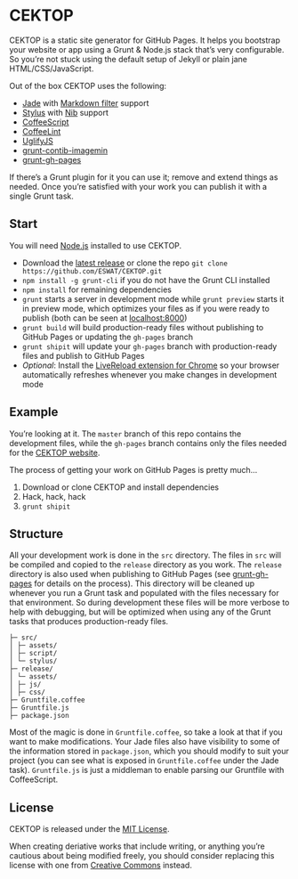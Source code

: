 # CEKTOP

CEKTOP is a static site generator for GitHub Pages. It helps you bootstrap your website or app using a Grunt & Node.js stack that’s very configurable. So you’re not stuck using the default setup of Jekyll or plain jane HTML/CSS/JavaScript.

Out of the box CEKTOP uses the following:

- [Jade](http://jade-lang.com/) with [Markdown filter](http://jade-lang.com/reference/#filters) support
- [Stylus](http://learnboost.github.io/stylus/) with [Nib](http://visionmedia.github.io/nib/) support
- [CoffeeScript](http://coffeescript.org/)
- [CoffeeLint](http://www.coffeelint.org/)
- [UglifyJS](http://marijnhaverbeke.nl//uglifyjs)
- [grunt-contib-imagemin](https://github.com/gruntjs/grunt-contrib-imagemin)
- [grunt-gh-pages](https://github.com/tschaub/grunt-gh-pages)

If there’s a Grunt plugin for it you can use it; remove and extend things as needed. Once you’re satisfied with your work you can publish it with a single Grunt task.

## Start

You will need [Node.js](http://nodejs.org/download/) installed to use CEKTOP.

- Download the [latest release](https://github.com/ESWAT/CEKTOP/releases) or clone the repo `git clone https://github.com/ESWAT/CEKTOP.git`
- `npm install -g grunt-cli` if you do not have the Grunt CLI installed
- `npm install` for remaining dependencies
- `grunt` starts a server in development mode while `grunt preview` starts it in preview mode, which optimizes your files as if you were ready to publish (both can be seen at [localhost:8000](http://localhost:8000/))
- `grunt build` will build production-ready files without publishing to GitHub Pages or updating the `gh-pages` branch
- `grunt shipit` will update your `gh-pages` branch with production-ready files and publish to GitHub Pages
- *Optional*: Install the [LiveReload extension for Chrome](https://chrome.google.com/webstore/detail/livereload/jnihajbhpnppcggbcgedagnkighmdlei) so your browser automatically refreshes whenever you make changes in development mode

## Example

You’re looking at it. The `master` branch of this repo contains the development files, while the `gh-pages` branch contains only the files needed for the [CEKTOP website](http://eswat.ca/cektop).

The process of getting your work on GitHub Pages is pretty much…

1. Download or clone CEKTOP and install dependencies
2. Hack, hack, hack
3. `grunt shipit`

## Structure

All your development work is done in the `src` directory. The files in `src` will be compiled and copied to the `release` directory as you work. The `release` directory is also used when publishing to GitHub Pages (see [grunt-gh-pages](https://github.com/tschaub/grunt-gh-pages) for details on the process). This directory will be cleaned up whenever you run a Grunt task and populated with the files necessary for that environment. So during development these files will be more verbose to help with debugging, but will be optimized when using any of the Grunt tasks that produces production-ready files.

```
├─ src/
│ ├─ assets/
│ ├─ script/
│ └─ stylus/
├─ release/
│ └─ assets/
│ ├─ js/
│ ├─ css/
├─ Gruntfile.coffee
├─ Gruntfile.js
├─ package.json
```

Most of the magic is done in `Gruntfile.coffee`, so take a look at that if you want to make modifications. Your Jade files also have visibility to some of the information stored in `package.json`, which you should modify to suit your project (you can see what is exposed in `Gruntfile.coffee` under the Jade task). `Gruntfile.js` is just a middleman to enable parsing our Gruntfile with CoffeeScript.

## License

CEKTOP is released under the [MIT License](LICENSE).

When creating deriative works that include writing, or anything you’re cautious about being modified freely, you should consider replacing this license with one from [Creative Commons](http://creativecommons.org/choose/) instead.
